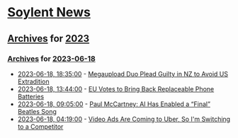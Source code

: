 # [Soylent News](../../../README.md)

## [Archives](../../index.md) for [2023](../index.md)

### [Archives](../../index.md) for [2023-06-18](index.md)

* [2023-06-18, 18:35:00](https://soylentnews.org/article.pl?sid=23/06/17/0749245&from=rss) - [Megaupload Duo Plead Guilty in NZ to Avoid US Extradition](https://soylentnews.org/article.pl?sid=23/06/17/0749245&from=rss)
* [2023-06-18, 13:44:00](https://soylentnews.org/article.pl?sid=23/06/17/0646216&from=rss) - [EU Votes to Bring Back Replaceable Phone Batteries](https://soylentnews.org/article.pl?sid=23/06/17/0646216&from=rss)
* [2023-06-18, 09:05:00](https://soylentnews.org/article.pl?sid=23/06/17/0416219&from=rss) - [Paul McCartney: AI Has Enabled a “Final” Beatles Song](https://soylentnews.org/article.pl?sid=23/06/17/0416219&from=rss)
* [2023-06-18, 04:19:00](https://soylentnews.org/article.pl?sid=23/06/17/0411226&from=rss) - [Video Ads Are Coming to Uber, So I'm Switching to a Competitor](https://soylentnews.org/article.pl?sid=23/06/17/0411226&from=rss)
